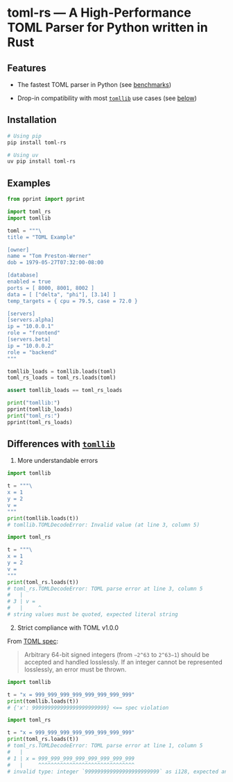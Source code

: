 # toml-rs — A High-Performance TOML Parser for Python written in Rust

## Features

* The fastest TOML parser in Python (see [benchmarks](https://github.com/lava-sh/toml-rs/tree/main/benchmark))

* Drop-in compatibility with most [`tomllib`](https://docs.python.org/3/library/tomllib.html) use cases (see [below](#differences-with-tomllib))

## Installation
```bash
# Using pip
pip install toml-rs

# Using uv
uv pip install toml-rs
```

## Examples
```python
from pprint import pprint

import toml_rs
import tomllib

toml = """\
title = "TOML Example"

[owner]
name = "Tom Preston-Werner"
dob = 1979-05-27T07:32:00-08:00

[database]
enabled = true
ports = [ 8000, 8001, 8002 ]
data = [ ["delta", "phi"], [3.14] ]
temp_targets = { cpu = 79.5, case = 72.0 }

[servers]
[servers.alpha]
ip = "10.0.0.1"
role = "frontend"
[servers.beta]
ip = "10.0.0.2"
role = "backend"
"""

tomllib_loads = tomllib.loads(toml)
toml_rs_loads = toml_rs.loads(toml)

assert tomllib_loads == toml_rs_loads

print("tomllib:")
pprint(tomllib_loads)
print("toml_rs:")
pprint(toml_rs_loads)
```

## Differences with [`tomllib`](https://docs.python.org/3/library/tomllib.html)

1. More understandable errors

```python
import tomllib

t = """\
x = 1
y = 2
v = 
"""
print(tomllib.loads(t))
# tomllib.TOMLDecodeError: Invalid value (at line 3, column 5)
```
```python
import toml_rs

t = """\
x = 1
y = 2
v = 
"""
print(toml_rs.loads(t))
# toml_rs.TOMLDecodeError: TOML parse error at line 3, column 5
#   |
# 3 | v = 
#   |     ^
# string values must be quoted, expected literal string
```

2. Strict compliance with TOML v1.0.0

From [TOML spec](https://toml.io/en/v1.0.0#integer):

> Arbitrary 64-bit signed integers (from `−2^63` to `2^63−1`) should be accepted and handled losslessly. If an integer cannot be represented losslessly, an error must be thrown.

```python
import tomllib

t = "x = 999_999_999_999_999_999_999_999"
print(tomllib.loads(t))
# {'x': 999999999999999999999999} <== speс violation
```
```python
import toml_rs

t = "x = 999_999_999_999_999_999_999_999"
print(toml_rs.loads(t))
# toml_rs.TOMLDecodeError: TOML parse error at line 1, column 5
#   |
# 1 | x = 999_999_999_999_999_999_999_999
#   |     ^^^^^^^^^^^^^^^^^^^^^^^^^^^^^^^
# invalid type: integer `999999999999999999999999` as i128, expected any valid TOML value
```
